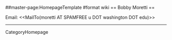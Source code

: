 ##master-page:HomepageTemplate
#format wiki
== Bobby Moretti ==

Email: <<MailTo(moretti AT SPAMFREE u DOT washington DOT edu)>>

----
CategoryHomepage

